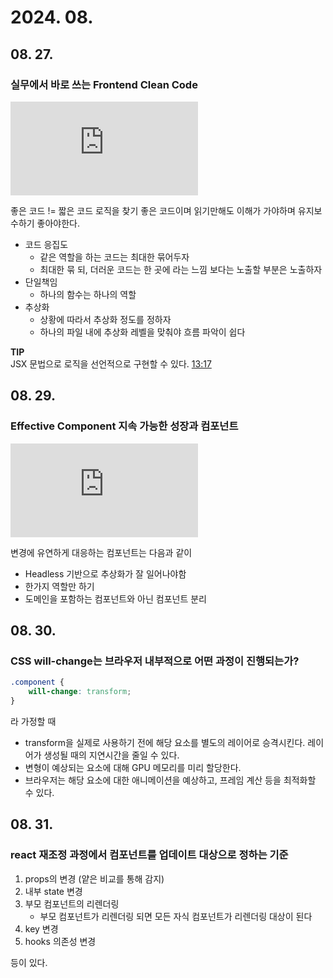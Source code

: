 # 2024. 08.

## 08. 27.

### 실무에서 바로 쓰는 Frontend Clean Code  

<div class="img-container">
    <iframe src="https://www.youtube.com/embed/edWbHp_k_9Y" class="iframe"frameborder="0" allowfullscreen="true"></iframe>   
</div>


좋은 코드 != 짧은 코드
로직을 찾기 좋은 코드이며 읽기만해도 이해가 가야하며 유지보수하기 좋아야한다.

- 코드 응집도
    - 같은 역할을 하는 코드는 최대한 묶어두자
    - 최대한 묶 되, 더러운 코드는 한 곳에 라는 느낌 보다는 노출할 부분은 노출하자
- 단일책임
    - 하나의 함수는 하나의 역할
- 추상화
    - 상황에 따라서 추상화 정도를 정하자
    - 하나의 파일 내에 추상화 레벨을 맞춰야 흐름 파악이 쉽다

**TIP**  
JSX 문법으로 로직을 선언적으로 구현할 수 있다. [13:17](https://www.youtube.com/watch?v=edWbHp_k_9Y&t=797s)

## 08. 29.

### Effective Component 지속 가능한 성장과 컴포넌트

<div class="img-container">
    <iframe src="https://www.youtube.com/embed/fR8tsJ2r7Eg" class="iframe"frameborder="0" allowfullscreen="true"></iframe>   
</div>

변경에 유연하게 대응하는 컴포넌트는 다음과 같이 

- Headless 기반으로 추상화가 잘 일어나야함
- 한가지 역할만 하기
- 도메인을 포함하는 컴포넌트와 아닌 컴포넌트 분리

## 08. 30.

### CSS will-change는 브라우저 내부적으로 어떤 과정이 진행되는가?

```css
.component {
    will-change: transform;
}

```
라 가정할 때

- transform을 실제로 사용하기 전에 해당 요소를 별도의 레이어로 승격시킨다. 레이어가 생성될 때의 지연시간을 줄일 수 있다.
- 변형이 예상되는 요소에 대해 GPU 메모리를 미리 할당한다.
- 브라우저는 해당 요소에 대한 애니메이션을 예상하고, 프레임 계산 등을 최적화할 수 있다.

## 08. 31.

### react 재조정 과정에서 컴포넌트를 업데이트 대상으로 정하는 기준

1. props의 변경 (얕은 비교를 통해 감지)
2. 내부 state 변경
3. 부모 컴포넌트의 리렌더링 
    - 부모 컴포넌트가 리렌더링 되면 모든 자식 컴포넌트가 리렌더링 대상이 된다
4. key 변경
5. hooks 의존성 변경

등이 있다.